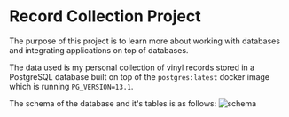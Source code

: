 # Record Collection Project

The purpose of this project is to learn more about working with databases and integrating applications on top of databases.

The data used is my personal collection of vinyl records stored in a PostgreSQL database built on top of the `postgres:latest` docker image which is running `PG_VERSION=13.1`.

The schema of the database and it's tables is as follows:
![schema](https://i.gyazo.com/87033da0c6dfb58715bb4a3c527d4620.png)